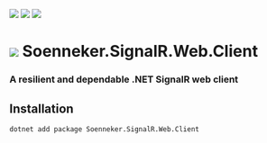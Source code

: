 [![](https://img.shields.io/nuget/v/soenneker.signalr.web.client.svg?style=for-the-badge)](https://www.nuget.org/packages/soenneker.signalr.web.client/)
[![](https://img.shields.io/github/actions/workflow/status/soenneker/soenneker.signalr.web.client/publish-package.yml?style=for-the-badge)](https://github.com/soenneker/soenneker.signalr.web.client/actions/workflows/publish-package.yml)
[![](https://img.shields.io/nuget/dt/soenneker.signalr.web.client.svg?style=for-the-badge)](https://www.nuget.org/packages/soenneker.signalr.web.client/)

# ![](https://user-images.githubusercontent.com/4441470/224455560-91ed3ee7-f510-4041-a8d2-3fc093025112.png) Soenneker.SignalR.Web.Client
### A resilient and dependable .NET SignalR web client

## Installation

```
dotnet add package Soenneker.SignalR.Web.Client
```
